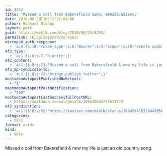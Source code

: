 ```yaml
---
id: 4262
title: 'Missed a call from Bakersfield &amp; &#8230;&diams;'
date: 2018-08-28T16:12:12-04:00
author: Michael Bishop
layout: post
guid: https://miklb.com/blog/2018/08/28/4262/
permalink: /blog/2018/08/28/4262/
micropub_auth_response:
  - 'a:8:{s:10:"token_type";s:6:"Bearer";s:5:"scope";s:19:"create update media";s:2:"me";s:18:"https://miklb.com/";s:9:"issued_by";s:45:"https://miklb.com/wp-json/indieauth/1.0/token";s:9:"client_id";s:21:"https://quill.p3k.io/";s:9:"issued_at";i:1535229673;s:4:"user";i:1;s:13:"last_accessed";i:1535487131;}'
mf2_type:
  - 'a:1:{i:0;s:7:"h-entry";}'
mf2_content:
  - 'a:1:{i:0;s:73:"Missed a call from Bakersfield & now my life is just an old country song.";}'
mf2_mp-syndicate-to:
  - 'a:1:{i:0;s:22:"bridgy-publish_twitter";}'
mastodonAutopostPublishedNoRetoot:
  - "1"
mastodonAutopostPostNotification:
  - "200"
mastodonAutopostLastSuccessfullPostURL:
  - https://mastodon.social/@miklb/100629684726631773
mf2_syndication:
  - 'a:1:{i:0;s:52:"https://twitter.com/miklb/status/1034534151234498560";}'
categories:
  - misc
format: aside
kind:
  - Note
---
```

<div class="e-content">
Missed a call from Bakersfield &amp; now my life is just an old country song.
</div>